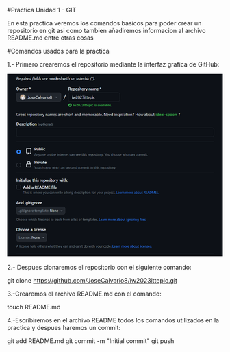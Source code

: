 #Practica Unidad 1 - GIT

En esta practica veremos los comandos basicos para poder crear un repositorio en git asi como tambien añadiremos informacion al archivo README.md entre otras cosas

#Comandos usados para la practica

1.- Primero crearemos el repositorio mediante la interfaz grafica de GitHub:

![Alt text](image.png)

2.- Despues clonaremos el repositorio con el siguiente comando:

 git clone https://github.com/JoseCalvario8/iw2023ittepic.git

 3.-Crearemos el archivo README.md con el comando:

 touch README.md

 4.-Escribiremos en el archivo README todos los comandos utilizados en la practica y despues haremos un commit:

  git add README.md
  git commit -m "Initial commit"
  git push









